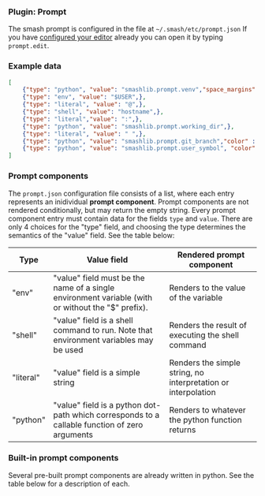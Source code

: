 <a id=plugin></a>
### Plugin: Prompt

The smash prompt is configured in the file at `~/.smash/etc/prompt.json` If you have [configured your editor](../configuration#editor) already you can open it by typing `prompt.edit`.

<a id=example-config></a>
### Example data

```json
[
    {"type": "python", "value": "smashlib.prompt.venv","space_margins": true, "color":"purple",},
    {"type": "env", "value": "$USER",},
    {"type": "literal", "value": "@",},
    {"type": "shell", "value": "hostname",},
    {"type": "literal","value": ":",},
    {"type": "python", "value": "smashlib.prompt.working_dir",},
    {"type": "literal", "value": " ",},
    {"type": "python", "value": "smashlib.prompt.git_branch","color" : "blue",},
    {"type": "python", "value": "smashlib.prompt.user_symbol", "color": "red",},
]
```

<a id=components></a>
### Prompt components

The `prompt.json` configuration file consists of a list, where each entry represents an inidividual **prompt component**.  Prompt components are not rendered conditionally, but may return the empty string. Every prompt component entry must contain data for the fields `type` and `value`.  There are only 4 choices for the "type" field, and choosing the type determines the semantics of the "value" field.  See the table below:

| Type    | Value field | Rendered prompt component         |
|---------|---------------------|---------------------------|
| "env"   | "value" field must be the name of a single environment variable (with or without the "$" prefix).  | Renders to the value of the variable |
| "shell" | "value" field is a shell command to run.  Note that environment variables may be used | Renders the result of executing the shell command |
| "literal" | "value" field is a simple string | Renders the simple string, no interpretation or interpolation |
| "python" | "value" field is a python dot-path which corresponds to a callable function of zero arguments | Renders to whatever the python function returns

### Built-in prompt components

Several pre-built prompt components are already written in python.  See the table below for a description of each.
